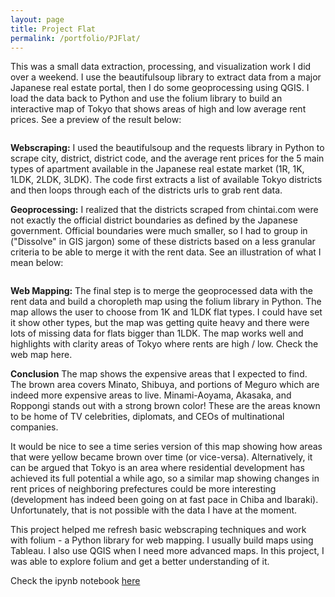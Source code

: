 ```yaml
---
layout: page
title: Project Flat
permalink: /portfolio/PJFlat/
---
```

This was a small data extraction, processing, and visualization work I did over a weekend. I use the beautifulsoup library to extract data from a major Japanese real estate portal, then I do some geoprocessing using QGIS. I load the data back to Python and use the folium library to build an interactive map of Tokyo that shows areas of high and low average rent prices. See a preview of the result below:

<img src="{{ site.baseurl }}/images/portfolio/sampleviz.PNG" alt>

**Webscraping:** I used the beautifulsoup and the requests library in Python to scrape city, district, district code, and the average rent prices for the 5 main types of apartment available in the Japanese real estate market (1R, 1K, 1LDK, 2LDK, 3LDK). The code first extracts a list of available Tokyo districts and then loops through each of the districts urls to grab rent data.

**Geoprocessing:** I realized that the districts scraped from chintai.com were not exactly the official district boundaries as defined by the Japanese government. Official boundaries were much smaller, so I had to group in ("Dissolve" in GIS jargon) some of these districts based on a less granular criteria to be able to merge it with the rent data. See an illustration of what I mean below:

<img src="{{ site.baseurl }}/images/portfolio/tokyo_breakdown.JPG" alt>

**Web Mapping:** The final step is to merge the geoprocessed data with the rent data and build a choropleth map using the folium library in Python. The map allows the user to choose from 1K and 1LDK flat types. I could have set it show other types, but the map was getting quite heavy and there were lots of missing data for flats bigger than 1LDK. The map works well and highlights with clarity areas of Tokyo where rents are high / low. Check the web map here.

**Conclusion** The map shows the expensive areas that I expected to find. The brown area covers Minato, Shibuya, and portions of Meguro which are indeed more expensive areas to live. Minami-Aoyama, Akasaka, and Roppongi stands out with a strong brown color! These are the areas known to be home of TV celebrities, diplomats, and CEOs of multinational companies.

It would be nice to see a time series version of this map showing how areas that were yellow became brown over time (or vice-versa). Alternatively, it can be argued that Tokyo is an area where residential development has achieved its full potential a while ago, so a similar map showing changes in rent prices of neighboring prefectures could be more interesting (development has indeed been going on at fast pace in Chiba and Ibaraki). Unfortunately, that is not possible with the data I have at the moment.

This project helped me refresh basic webscraping techniques and work with folium - a Python library for web mapping. I usually build maps using Tableau. I also use QGIS when I need more advanced maps. In this project, I was able to explore folium and get a better understanding of it.

Check the ipynb notebook [here](https://nbviewer.org/github/brunoochi/my_data_science_notes/blob/main/PJ_Flat/pj_flat_avgrentprices.ipynb)